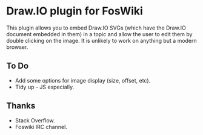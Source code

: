 Draw.IO plugin for FosWiki
====
This plugin allows you to embed Draw.IO SVGs (which have the Draw.IO document embedded in them) in a topic and allow the user to edit them by double clicking on the image.
It is unlikely to work on anything but a modern browser.

## To Do
* Add some options for image display (size, offset, etc).
* Tidy up - JS especially.

## Thanks
* Stack Overflow.
* Foswiki IRC channel.
